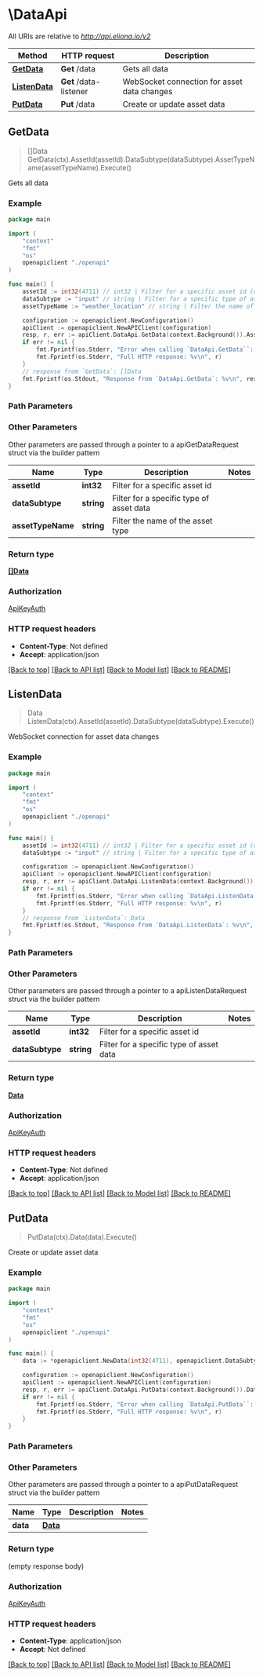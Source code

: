# \DataApi

All URIs are relative to *http://api.eliona.io/v2*

Method | HTTP request | Description
------------- | ------------- | -------------
[**GetData**](DataApi.md#GetData) | **Get** /data | Gets all data
[**ListenData**](DataApi.md#ListenData) | **Get** /data-listener | WebSocket connection for asset data changes
[**PutData**](DataApi.md#PutData) | **Put** /data | Create or update asset data



## GetData

> []Data GetData(ctx).AssetId(assetId).DataSubtype(dataSubtype).AssetTypeName(assetTypeName).Execute()

Gets all data



### Example

```go
package main

import (
    "context"
    "fmt"
    "os"
    openapiclient "./openapi"
)

func main() {
    assetId := int32(4711) // int32 | Filter for a specific asset id (optional)
    dataSubtype := "input" // string | Filter for a specific type of asset data (optional)
    assetTypeName := "weather_location" // string | Filter the name of the asset type (optional)

    configuration := openapiclient.NewConfiguration()
    apiClient := openapiclient.NewAPIClient(configuration)
    resp, r, err := apiClient.DataApi.GetData(context.Background()).AssetId(assetId).DataSubtype(dataSubtype).AssetTypeName(assetTypeName).Execute()
    if err != nil {
        fmt.Fprintf(os.Stderr, "Error when calling `DataApi.GetData``: %v\n", err)
        fmt.Fprintf(os.Stderr, "Full HTTP response: %v\n", r)
    }
    // response from `GetData`: []Data
    fmt.Fprintf(os.Stdout, "Response from `DataApi.GetData`: %v\n", resp)
}
```

### Path Parameters



### Other Parameters

Other parameters are passed through a pointer to a apiGetDataRequest struct via the builder pattern


Name | Type | Description  | Notes
------------- | ------------- | ------------- | -------------
 **assetId** | **int32** | Filter for a specific asset id | 
 **dataSubtype** | **string** | Filter for a specific type of asset data | 
 **assetTypeName** | **string** | Filter the name of the asset type | 

### Return type

[**[]Data**](Data.md)

### Authorization

[ApiKeyAuth](../README.md#ApiKeyAuth)

### HTTP request headers

- **Content-Type**: Not defined
- **Accept**: application/json

[[Back to top]](#) [[Back to API list]](../README.md#documentation-for-api-endpoints)
[[Back to Model list]](../README.md#documentation-for-models)
[[Back to README]](../README.md)


## ListenData

> Data ListenData(ctx).AssetId(assetId).DataSubtype(dataSubtype).Execute()

WebSocket connection for asset data changes



### Example

```go
package main

import (
    "context"
    "fmt"
    "os"
    openapiclient "./openapi"
)

func main() {
    assetId := int32(4711) // int32 | Filter for a specific asset id (optional)
    dataSubtype := "input" // string | Filter for a specific type of asset data (optional)

    configuration := openapiclient.NewConfiguration()
    apiClient := openapiclient.NewAPIClient(configuration)
    resp, r, err := apiClient.DataApi.ListenData(context.Background()).AssetId(assetId).DataSubtype(dataSubtype).Execute()
    if err != nil {
        fmt.Fprintf(os.Stderr, "Error when calling `DataApi.ListenData``: %v\n", err)
        fmt.Fprintf(os.Stderr, "Full HTTP response: %v\n", r)
    }
    // response from `ListenData`: Data
    fmt.Fprintf(os.Stdout, "Response from `DataApi.ListenData`: %v\n", resp)
}
```

### Path Parameters



### Other Parameters

Other parameters are passed through a pointer to a apiListenDataRequest struct via the builder pattern


Name | Type | Description  | Notes
------------- | ------------- | ------------- | -------------
 **assetId** | **int32** | Filter for a specific asset id | 
 **dataSubtype** | **string** | Filter for a specific type of asset data | 

### Return type

[**Data**](Data.md)

### Authorization

[ApiKeyAuth](../README.md#ApiKeyAuth)

### HTTP request headers

- **Content-Type**: Not defined
- **Accept**: application/json

[[Back to top]](#) [[Back to API list]](../README.md#documentation-for-api-endpoints)
[[Back to Model list]](../README.md#documentation-for-models)
[[Back to README]](../README.md)


## PutData

> PutData(ctx).Data(data).Execute()

Create or update asset data



### Example

```go
package main

import (
    "context"
    "fmt"
    "os"
    openapiclient "./openapi"
)

func main() {
    data := *openapiclient.NewData(int32(4711), openapiclient.DataSubtype("input"), map[string]interface{}(123)) // Data | 

    configuration := openapiclient.NewConfiguration()
    apiClient := openapiclient.NewAPIClient(configuration)
    resp, r, err := apiClient.DataApi.PutData(context.Background()).Data(data).Execute()
    if err != nil {
        fmt.Fprintf(os.Stderr, "Error when calling `DataApi.PutData``: %v\n", err)
        fmt.Fprintf(os.Stderr, "Full HTTP response: %v\n", r)
    }
}
```

### Path Parameters



### Other Parameters

Other parameters are passed through a pointer to a apiPutDataRequest struct via the builder pattern


Name | Type | Description  | Notes
------------- | ------------- | ------------- | -------------
 **data** | [**Data**](Data.md) |  | 

### Return type

 (empty response body)

### Authorization

[ApiKeyAuth](../README.md#ApiKeyAuth)

### HTTP request headers

- **Content-Type**: application/json
- **Accept**: Not defined

[[Back to top]](#) [[Back to API list]](../README.md#documentation-for-api-endpoints)
[[Back to Model list]](../README.md#documentation-for-models)
[[Back to README]](../README.md)

